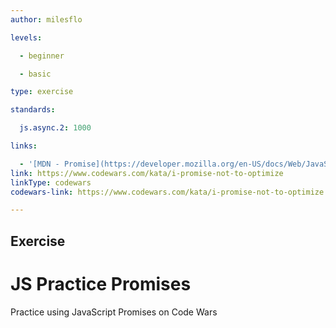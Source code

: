 ```yaml
---
author: milesflo

levels:

  - beginner

  - basic

type: exercise

standards:

  js.async.2: 1000

links:

  - '[MDN - Promise](https://developer.mozilla.org/en-US/docs/Web/JavaScript/Reference/Global_Objects/Promise)'
link: https://www.codewars.com/kata/i-promise-not-to-optimize
linkType: codewars
codewars-link: https://www.codewars.com/kata/i-promise-not-to-optimize

---
```

## Exercise
# JS Practice Promises

Practice using JavaScript Promises on Code Wars
